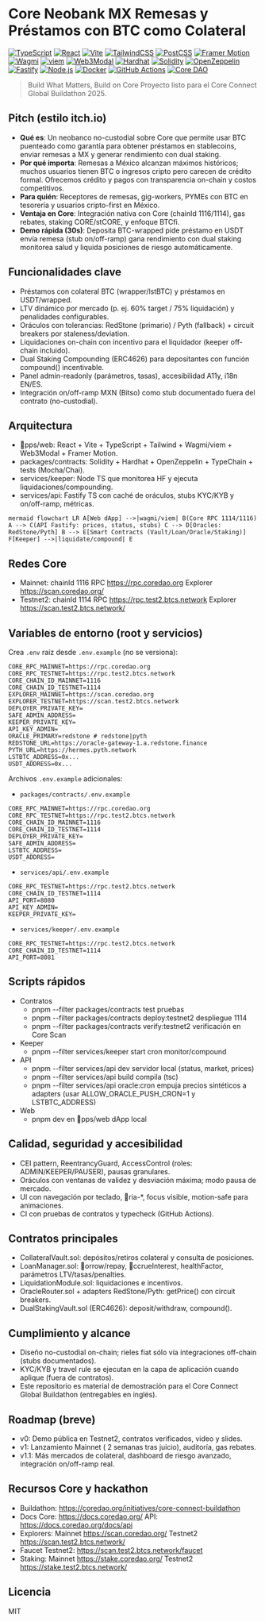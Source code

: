 ﻿# Core Neobank MX  Remesas y Préstamos con BTC como Colateral

[![TypeScript](https://img.shields.io/badge/TypeScript-3178C6?logo=typescript&logoColor=white)](https://www.typescriptlang.org/) 
[![React](https://img.shields.io/badge/React-20232a?logo=react&logoColor=61DAFB)](https://react.dev/) 
[![Vite](https://img.shields.io/badge/Vite-646CFF?logo=vite&logoColor=white)](https://vitejs.dev/) 
[![TailwindCSS](https://img.shields.io/badge/TailwindCSS-06B6D4?logo=tailwindcss&logoColor=white)](https://tailwindcss.com/)
[![PostCSS](https://img.shields.io/badge/PostCSS-DD3A0A?logo=postcss&logoColor=white)](https://postcss.org/)
[![Framer Motion](https://img.shields.io/badge/Framer%20Motion-0055FF?logo=framer&logoColor=white)](https://www.framer.com/motion/)
[![Wagmi](https://img.shields.io/badge/wagmi-000000?logo=ethereum&logoColor=white)](https://wagmi.sh/)
[![viem](https://img.shields.io/badge/viem-363636?logo=vercel&logoColor=white)](https://viem.sh/)
[![Web3Modal](https://img.shields.io/badge/Web3Modal-ec5990?logo=walletconnect&logoColor=white)](https://web3modal.com/)
[![Hardhat](https://img.shields.io/badge/Hardhat-F4D03F?logo=ethereum&logoColor=000)](https://hardhat.org/)
[![Solidity](https://img.shields.io/badge/Solidity-363636?logo=solidity&logoColor=white)](https://soliditylang.org/)
[![OpenZeppelin](https://img.shields.io/badge/OpenZeppelin-4E5EE4?logo=openzeppelin&logoColor=white)](https://www.openzeppelin.com/)
[![Fastify](https://img.shields.io/badge/Fastify-000000?logo=fastify&logoColor=white)](https://fastify.dev/)
[![Node.js](https://img.shields.io/badge/Node.js-43853D?logo=node.js&logoColor=white)](https://nodejs.org/)
[![Docker](https://img.shields.io/badge/Docker-2496ED?logo=docker&logoColor=white)](https://www.docker.com/)
[![GitHub Actions](https://img.shields.io/badge/GitHub%20Actions-2088FF?logo=github-actions&logoColor=white)](https://github.com/features/actions)
[![Core DAO](https://img.shields.io/badge/Core%20DAO%20EVM-1116%20%2F%201114-ff7a00)](https://coredao.org/)

> Build What Matters, Build on Core  Proyecto listo para el Core Connect Global Buildathon 2025.

## Pitch (estilo itch.io)
- **Qué es**: Un neobanco no-custodial sobre Core que permite usar BTC puenteado como garantía para obtener préstamos en stablecoins, enviar remesas a MX y generar rendimiento con dual staking.
- **Por qué importa**: Remesas a México alcanzan máximos históricos; muchos usuarios tienen BTC o ingresos cripto pero carecen de crédito formal. Ofrecemos crédito y pagos con transparencia on-chain y costos competitivos.
- **Para quién**: Receptores de remesas, gig-workers, PYMEs con BTC en tesorería y usuarios cripto-first en México.
- **Ventaja en Core**: Integración nativa con Core (chainId 1116/1114), gas rebates, staking CORE/stCORE, y enfoque BTCfi.
- **Demo rápida (30s)**: Deposita BTC-wrapped  pide préstamo en USDT  envía remesa (stub on/off-ramp)  gana rendimiento con dual staking  monitorea salud y liquida posiciones de riesgo automáticamente.

## Funcionalidades clave
- Préstamos con colateral BTC (wrapper/lstBTC) y préstamos en USDT/wrapped.
- LTV dinámico por mercado (p. ej. 60% target / 75% liquidación) y penalidades configurables.
- Oráculos con tolerancias: RedStone (primario) / Pyth (fallback) + circuit breakers por staleness/deviation.
- Liquidaciones on-chain con incentivo para el liquidador (keeper off-chain incluido).
- Dual Staking Compounding (ERC4626) para depositantes con función compound() incentivable.
- Panel admin-readonly (parámetros, tasas), accesibilidad A11y, i18n EN/ES.
- Integración on/off-ramp MXN (Bitso) como stub documentado fuera del contrato (no-custodial).

## Arquitectura
- pps/web: React + Vite + TypeScript + Tailwind + Wagmi/viem + Web3Modal + Framer Motion.
- packages/contracts: Solidity + Hardhat + OpenZeppelin + TypeChain + tests (Mocha/Chai).
- services/keeper: Node TS que monitorea HF y ejecuta liquidaciones/compounding.
- services/api: Fastify TS con caché de oráculos, stubs KYC/KYB y on/off-ramp, métricas.

`mermaid
flowchart LR
  A[Web dApp] -->|wagmi/viem| B(Core RPC 1114/1116)
  A --> C(API Fastify: prices, status, stubs)
  C --> D[Oracles: RedStone/Pyth]
  B --> E[Smart Contracts (Vault/Loan/Oracle/Staking)]
  F[Keeper] -->|liquidate/compound| E
`

## Redes Core
- Mainnet: chainId 1116  RPC https://rpc.coredao.org  Explorer https://scan.coredao.org/
- Testnet2: chainId 1114  RPC https://rpc.test2.btcs.network  Explorer https://scan.test2.btcs.network/

## Variables de entorno (root y servicios)
Crea `.env` raíz desde `.env.example` (no se versiona):
```
CORE_RPC_MAINNET=https://rpc.coredao.org
CORE_RPC_TESTNET=https://rpc.test2.btcs.network
CORE_CHAIN_ID_MAINNET=1116
CORE_CHAIN_ID_TESTNET=1114
EXPLORER_MAINNET=https://scan.coredao.org
EXPLORER_TESTNET=https://scan.test2.btcs.network
DEPLOYER_PRIVATE_KEY=
SAFE_ADMIN_ADDRESS=
KEEPER_PRIVATE_KEY=
API_KEY_ADMIN=
ORACLE_PRIMARY=redstone # redstone|pyth
REDSTONE_URL=https://oracle-gateway-1.a.redstone.finance
PYTH_URL=https://hermes.pyth.network
LSTBTC_ADDRESS=0x...
USDT_ADDRESS=0x...
```

Archivos `.env.example` adicionales:
- `packages/contracts/.env.example`
```
CORE_RPC_MAINNET=https://rpc.coredao.org
CORE_RPC_TESTNET=https://rpc.test2.btcs.network
CORE_CHAIN_ID_MAINNET=1116
CORE_CHAIN_ID_TESTNET=1114
DEPLOYER_PRIVATE_KEY=
SAFE_ADMIN_ADDRESS=
LSTBTC_ADDRESS=
USDT_ADDRESS=
```
- `services/api/.env.example`
```
CORE_RPC_TESTNET=https://rpc.test2.btcs.network
CORE_CHAIN_ID_TESTNET=1114
API_PORT=8080
API_KEY_ADMIN=
KEEPER_PRIVATE_KEY=
```
- `services/keeper/.env.example`
```
CORE_RPC_TESTNET=https://rpc.test2.btcs.network
CORE_CHAIN_ID_TESTNET=1114
API_PORT=8081
```

## Scripts rápidos
- Contratos
  - pnpm --filter packages/contracts test  pruebas
  - pnpm --filter packages/contracts deploy:testnet2  despliegue 1114
  - pnpm --filter packages/contracts verify:testnet2  verificación en Core Scan
- Keeper
  - pnpm --filter services/keeper start  cron monitor/compound
- API
  - pnpm --filter services/api dev  servidor local (status, market, prices)
  - pnpm --filter services/api build  compila (tsc)
  - pnpm --filter services/api oracle:cron  empuja precios sintéticos a adapters (usar ALLOW_ORACLE_PUSH_CRON=1 y LSTBTC_ADDRESS)
- Web
  - pnpm dev en pps/web  dApp local

## Calidad, seguridad y accesibilidad
- CEI pattern, ReentrancyGuard, AccessControl (roles: ADMIN/KEEPER/PAUSER), pausas granulares.
- Oráculos con ventanas de validez y desviación máxima; modo pausa de mercado.
- UI con navegación por teclado, ria-*, focus visible, motion-safe para animaciones.
- CI con pruebas de contratos y typecheck (GitHub Actions).

## Contratos principales
- CollateralVault.sol: depósitos/retiros colateral y consulta de posiciones.
- LoanManager.sol: orrow/repay, ccrueInterest, healthFactor, parámetros LTV/tasas/penalties.
- LiquidationModule.sol: liquidaciones e incentivos.
- OracleRouter.sol + adapters RedStone/Pyth: getPrice() con circuit breakers.
- DualStakingVault.sol (ERC4626): deposit/withdraw, compound().

## Cumplimiento y alcance
- Diseño no-custodial on-chain; rieles fiat sólo vía integraciones off-chain (stubs documentados).
- KYC/KYB y travel rule se ejecutan en la capa de aplicación cuando aplique (fuera de contratos).
- Este repositorio es material de demostración para el Core Connect Global Buildathon (entregables en inglés).

## Roadmap (breve)
- v0: Demo pública en Testnet2, contratos verificados, video y slides.
- v1: Lanzamiento Mainnet ( 2 semanas tras juicio), auditoría, gas rebates.
- v1.1: Más mercados de colateral, dashboard de riesgo avanzado, integración on/off-ramp real.

## Recursos Core y hackathon
- Buildathon: https://coredao.org/initiatives/core-connect-buildathon
- Docs Core: https://docs.coredao.org/  API: https://docs.coredao.org/docs/api
- Explorers: Mainnet https://scan.coredao.org/  Testnet2 https://scan.test2.btcs.network/
- Faucet Testnet2: https://scan.test2.btcs.network/faucet
- Staking: Mainnet https://stake.coredao.org/  Testnet2 https://stake.test2.btcs.network/

## Licencia
MIT
